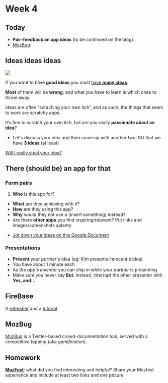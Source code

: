 # Week 4

## Today

* **Pair-feedback on app ideas** (to be continued on the blog).
* [MozBug](mzl.la/mozbug)


## Ideas ideas ideas

![](http://frankchimero.com/assets/ideas.gif)

If you want to have **good ideas** you must [have **many ideas**](https://medium.com/founder-stories/9bd554bedce0).

**Most** of them will be **wrong**, and what you have to learn is which ones to throw away.

Ideas are often “scraching your own itch”, and as such, the things that seem to work are scratchy apps.

It’s fine to scratch your own itch, but are you really **passionate about an idea**?

* Let's discuss your idea and then come up with another two. SO that we have **3 ideas** (at least)

[Will I really steal your idea?](https://medium.com/@stef/will-i-really-steal-your-idea-48b9fd513bff)


## There (should be) an app for that

### Form pairs

1. **Who** is this app for?
* **What** are they achieving with it?
* **How** are they using this app? 
* **Why** would they not use a {insert something} instead?
* Are there **other apps** you find inspiring/relevant? Put links and images/screenshots aplenty

- [Jot down your ideas on this Google Document](bit.ly/web14203-app-ideas)

### Presentations

* **Present** your *partner*'s idea (eg: Kim presents Innocent's idea)
* You have about 1 minute each
* As the *app's inventor* you can chip in while your *partner* is presenting
* Make sure you never say **But**. Instead, interrupt the other presenter with **Yes, and...**


## FireBase

A [refresher](http://bit.ly/wm14203-refresher) and a [tutorial](http://bit.ly/wm14203-firebase-tutorial) 


## MozBug

[MozBug](mzl.la/mozbug) is a Twitter-based crowd-documentation tool, served with a competitive topping (aka *gamification*).


## Homework

**[MozFest](http://2014.mozillafestival.org/)**: what did you find interesting and helpful? Share your Mozfest experience and include at least two links and one picture.